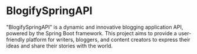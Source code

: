 # BlogifySpringAPI
"BlogifySpringAPI" is a dynamic and innovative blogging application API, powered by the Spring Boot framework. This project aims to provide a user-friendly platform for writers, bloggers, and content creators to express their ideas and share their stories with the world.
